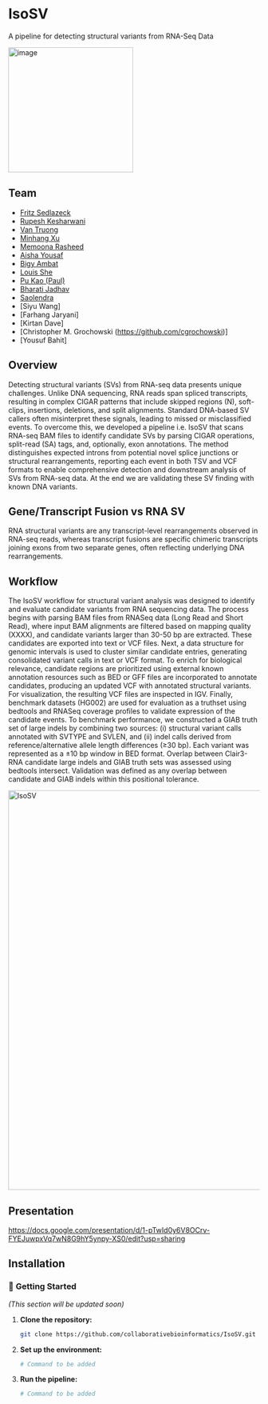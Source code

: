 # IsoSV
A pipeline for detecting structural variants from RNA-Seq Data

<img width="250" height="250" alt="image" src="https://github.com/user-attachments/assets/0a7a755e-688c-418d-8018-4077c9115364" />

## Team
- [Fritz Sedlazeck](https://github.com/fritzsedlazeck)
- [Rupesh Kesharwani](https://github.com/unique379r)
- [Van Truong](https://github.com/van-truong)
- [Minhang Xu](https://github.com/MinhangXu)
- [Memoona Rasheed](https://github.com/MemoonaRasheed)
- [Aisha Yousaf](https://github.com/AishaYousaf)
- [Bigy Ambat](https://github.com/bigyambat)
- [Louis She](https://github.com/snakesch)
- [Pu Kao (Paul)](https://github.com/isthatgopro)
- [Bharati Jadhav](https://github.com/bharatij)
- [Saolendra](https://github.com/sailepradh)
- [Siyu Wang]
- [Farhang Jaryani]
- [Kirtan Dave]
- [Christopher M. Grochowski (https://github.com/cgrochowski)]
- [Yousuf Bahit]

## Overview

Detecting structural variants (SVs) from RNA-seq data presents unique challenges. Unlike DNA sequencing, RNA reads span spliced transcripts, resulting in complex CIGAR patterns that include skipped regions (N), soft-clips, insertions, deletions, and split alignments. Standard DNA-based SV callers often misinterpret these signals, leading to missed or misclassified events. To overcome this, we developed a pipeline i.e. IsoSV that scans RNA-seq BAM files to identify candidate SVs by parsing CIGAR operations, split-read (SA) tags, and, optionally, exon annotations. The method distinguishes expected introns from potential novel splice junctions or structural rearrangements, reporting each event in both TSV and VCF formats to enable comprehensive detection and downstream analysis of SVs from RNA-seq data. At the end we are validating these SV finding with known DNA variants. 

## Gene/Transcript Fusion vs RNA SV

RNA structural variants are any transcript-level rearrangements observed in RNA-seq reads, whereas transcript fusions are specific chimeric transcripts joining exons from two separate genes, often reflecting underlying DNA rearrangements.

## Workflow

The IsoSV workflow for structural variant analysis was designed to identify and evaluate candidate variants from RNA sequencing data. The process begins with parsing BAM files from RNASeq data (Long Read and Short Read), where input BAM alignments are filtered based on mapping quality (XXXX), and candidate variants larger than 30-50 bp are extracted. These candidates are exported into text or VCF files. Next, a data structure for genomic intervals is used to cluster similar candidate entries, generating consolidated variant calls in text or VCF format. To enrich for biological relevance, candidate regions are prioritized using external known annotation resources such as BED or GFF files are incorporated to annotate candidates, producing an updated VCF with annotated structural variants. For visualization, the resulting VCF files are inspected in IGV. Finally, benchmark datasets (HG002) are used for evaluation as a truthset using bedtools and RNASeq coverage profiles to validate expression of the candidate events. To benchmark performance, we constructed a GIAB truth set of large indels by combining two sources: (i) structural variant calls annotated with SVTYPE and SVLEN, and (ii) indel calls derived from reference/alternative allele length differences (≥30 bp). Each variant was represented as a ±10 bp window in BED format. Overlap between Clair3-RNA candidate large indels and GIAB truth sets was assessed using bedtools intersect. Validation was defined as any overlap between candidate and GIAB indels within this positional tolerance.

<img width="1026" height="799" alt="IsoSV" src="https://github.com/user-attachments/assets/38bc9eb9-8306-4a79-b0bf-d975375897a9" />

## Presentation

https://docs.google.com/presentation/d/1-pTwId0y6V8OCrv-FYEJuwpxVq7wN8G9hY5ynpy-XS0/edit?usp=sharing


## Installation

### 🚀 **Getting Started**

*(This section will be updated soon)*

1.  **Clone the repository:**
   
    ```bash
    git clone https://github.com/collaborativebioinformatics/IsoSV.git
    
    ```
3.  **Set up the environment:**
    ```bash
    # Command to be added
    ```
4.  **Run the pipeline:**
    ```bash
    # Command to be added
    ```



